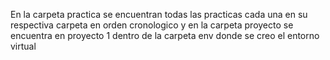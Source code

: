 En la carpeta practica se encuentran todas las practicas cada una en su respectiva carpeta en orden cronologico
y en la carpeta proyecto se encuentra en proyecto 1 dentro de la carpeta env donde se creo el entorno virtual

